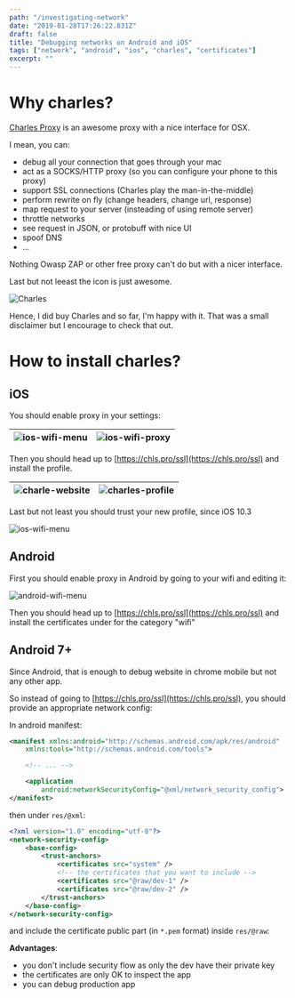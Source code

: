 ```yaml
---
path: "/investigating-network"
date: "2019-01-28T17:26:22.831Z"
draft: false
title: "Debugging networks on Android and iOS"
tags: ["network", "android", "ios", "charles", "certificates"]
excerpt: ""
---
```


# Why charles?

[Charles Proxy](https://www.charlesproxy.com/) is an awesome proxy with a nice interface for OSX.

I mean, you can:

- debug all your connection that goes through your mac
- act as a SOCKS/HTTP proxy (so you can configure your phone to this proxy)
- support SSL connections (Charles play the man-in-the-middle)
- perform rewrite on fly (change headers, change url, response)
- map request to your server (insteading of using remote server)
- throttle networks
- see request in JSON, or protobuff with nice UI
- spoof DNS
- ...

Nothing Owasp ZAP or other free proxy can't do but with a nicer interface.

Last but not leeast the icon is just awesome.

![Charles](https://www.charlesproxy.com/static/img/charles_hdr.06351fb7.png)

Hence, I did buy Charles and so far, I'm happy with it. That was a small disclaimer but I encourage to check that out.

# How to install charles?

## iOS

You should enable proxy in your settings:

| ![ios-wifi-menu](./resized/ios-wifi-base.jpeg) | ![ios-wifi-proxy](./resized/ios-wifi-proxy.jpeg) |
| :--------------------------------------------: | :----------------------------------------------: |


Then you should head up to [https://chls.pro/ssl](https://chls.pro/ssl) and install the profile.

| ![charle-website](./resized/chls-pro.jpeg) | ![charles-profile](./resized/ios-profile.jpeg) |
| :----------------------------------------: | :--------------------------------------------: |


Last but not least you should trust your new profile, since iOS 10.3

![ios-wifi-menu](./resized/ios-trust.jpeg)

## Android

First you should enable proxy in Android by going to your wifi and editing it:

![android-wifi-menu](./resized/android-wifi.jpeg)

Then you should head up to [https://chls.pro/ssl](https://chls.pro/ssl) and install the certificates under for the category "wifi"

## Android 7+

Since Android, that is enough to debug website in chrome mobile but not any other app.

So instead of going to [https://chls.pro/ssl](https://chls.pro/ssl), you should provide an appropriate network config:

In android manifest:

```xml
<manifest xmlns:android="http://schemas.android.com/apk/res/android"
    xmlns:tools="http://schemas.android.com/tools">

    <!-- ... -->

    <application
        android:networkSecurityConfig="@xml/network_security_config">
</manifest>
```

then under `res/@xml`:

```xml
<?xml version="1.0" encoding="utf-8"?>
<network-security-config>
    <base-config>
        <trust-anchors>
            <certificates src="system" />
            <!-- the certificates that you want to include -->
            <certificates src="@raw/dev-1" />
            <certificates src="@raw/dev-2" />
        </trust-anchors>
    </base-config>
</network-security-config>
```

and include the certificate public part (in `*.pem` format) inside `res/@raw`:

**Advantages**:

- you don't include security flow as only the dev have their private key
- the certificates are only OK to inspect the app
- you can debug production app
